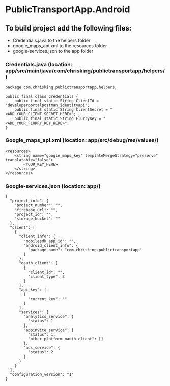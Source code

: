 # PublicTransportApp.Android

## To build project add the following files:
* Credentials.java to the helpers folder
* google_maps_api.xml to the resources folder
* google-services.json to the app folder

### Credentials.java (location: app/src/main/java/com/chrisking/publictransportapp/helpers/)

```
package com.chrisking.publictransportapp.helpers;

public final class Credentials {
    public final static String ClientId = "developerportalpostman_identityapi";
    public final static String ClientSecret = "<ADD_YOUR_CLIENT_SECRET_HERE>";
    public final static String FlurryKey = "<ADD_YOUR_FLURRY_KEY_HERE>";
}
```

### Google_maps_api.xml (location: app/src/debug/res/values/)

```
<resources>
    <string name="google_maps_key" templateMergeStrategy="preserve" translatable="false">
        <YOUR_KEY_HERE>
    </string>
</resources>
```

### Google-services.json (location: app/)

```
{
  "project_info": {
    "project_number": "",
    "firebase_url": "",
    "project_id": "",
    "storage_bucket": ""
  },
  "client": [
    {
      "client_info": {
        "mobilesdk_app_id": "",
        "android_client_info": {
          "package_name": "com.chrisking.publictransportapp"
        }
      },
      "oauth_client": [
        {
          "client_id": "",
          "client_type": 3
        }
      ],
      "api_key": [
        {
          "current_key": ""
        }
      ],
      "services": {
        "analytics_service": {
          "status": 1
        },
        "appinvite_service": {
          "status": 1,
          "other_platform_oauth_client": []
        },
        "ads_service": {
          "status": 2
        }
      }
    }
  ],
  "configuration_version": "1"
}
```
